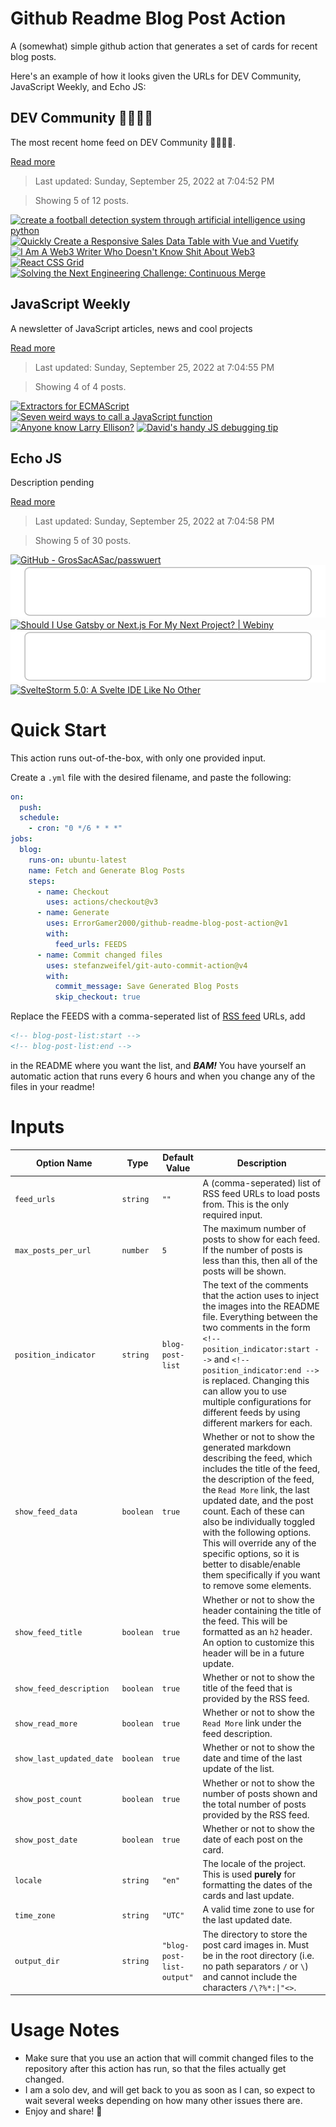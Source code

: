 # Github Readme Blog Post Action

A (somewhat) simple github action that generates a set of cards for recent blog posts.

Here's an example of how it looks given the URLs for DEV Community, JavaScript Weekly, and Echo JS:

<!-- post-list:start -->
## DEV Community 👩‍💻👨‍💻

The most recent home feed on DEV Community 👩‍💻👨‍💻.

[Read more](https://dev.to)
> Last updated: Sunday, September 25, 2022 at 7:04:52 PM

> Showing 5 of 12 posts.

[![create a football detection system through artificial intelligence using python](https://raw.githubusercontent.com/ErrorGamer2000/github-readme-blog-post-action/main/generated_files/DEV_Community_👩‍💻👨‍💻/create_a_football_detection_system_through_artificial_intelligence_using_python.svg)](https://dev.to/codingteam/create-a-football-detection-system-through-artificial-intelligence-using-python-4g7m)
[![Quickly Create a Responsive Sales Data Table with Vue and Vuetify](https://raw.githubusercontent.com/ErrorGamer2000/github-readme-blog-post-action/main/generated_files/DEV_Community_👩‍💻👨‍💻/Quickly_Create_a_Responsive_Sales_Data_Table_with_Vue_and_Vuetify.svg)](https://dev.to/hackmamba/quickly-create-a-responsive-sales-data-table-with-vue-and-vuetify-i3d)
[![I Am A Web3 Writer Who Doesn't Know Shit About Web3](https://raw.githubusercontent.com/ErrorGamer2000/github-readme-blog-post-action/main/generated_files/DEV_Community_👩‍💻👨‍💻/I_Am_A_Web3_Writer_Who_Doesn't_Know_Shit_About_Web3.svg)](https://dev.to/chizobaonorh/i-am-a-web3-writer-who-doesnt-know-shit-about-web3-3ig6)
[![React CSS Grid](https://raw.githubusercontent.com/ErrorGamer2000/github-readme-blog-post-action/main/generated_files/DEV_Community_👩‍💻👨‍💻/React_CSS_Grid.svg)](https://dev.to/raboomar/react-css-grid-47mb)
[![Solving the Next Engineering Challenge: Continuous Merge](https://raw.githubusercontent.com/ErrorGamer2000/github-readme-blog-post-action/main/generated_files/DEV_Community_👩‍💻👨‍💻/Solving_the_Next_Engineering_Challenge__Continuous_Merge.svg)](https://dev.to/linearb/solving-the-next-engineering-challenge-continuous-merge-2bbm)


## JavaScript Weekly

A newsletter of JavaScript articles, news and cool projects

[Read more](https://javascriptweekly.com/)
> Last updated: Sunday, September 25, 2022 at 7:04:55 PM

> Showing 4 of 4 posts.

[![Extractors for ECMAScript](https://raw.githubusercontent.com/ErrorGamer2000/github-readme-blog-post-action/main/generated_files/JavaScript_Weekly/Extractors_for_ECMAScript.svg)](https://javascriptweekly.com/issues/607)
[![Seven weird ways to call a JavaScript function](https://raw.githubusercontent.com/ErrorGamer2000/github-readme-blog-post-action/main/generated_files/JavaScript_Weekly/Seven_weird_ways_to_call_a_JavaScript_function.svg)](https://javascriptweekly.com/issues/606)
[![Anyone know Larry Ellison?](https://raw.githubusercontent.com/ErrorGamer2000/github-readme-blog-post-action/main/generated_files/JavaScript_Weekly/Anyone_know_Larry_Ellison_.svg)](https://javascriptweekly.com/issues/605)
[![David's handy JS debugging tip](https://raw.githubusercontent.com/ErrorGamer2000/github-readme-blog-post-action/main/generated_files/JavaScript_Weekly/David's_handy_JS_debugging_tip.svg)](https://javascriptweekly.com/issues/604)


## Echo JS

Description pending

[Read more](
http://www.echojs.com
)
> Last updated: Sunday, September 25, 2022 at 7:04:58 PM

> Showing 5 of 30 posts.

[![GitHub - GrosSacASac/passwuert](https://raw.githubusercontent.com/ErrorGamer2000/github-readme-blog-post-action/main/generated_files/_Echo_JS_/GitHub_-_GrosSacASac_passwuert.svg)](https://github.com/GrosSacASac/passwuert)
[![GitHub - wlucha/angular-starter: Angular 14 Starter with Storybook, Transloco, Jest, TestCafe, Docker, ESLint, Material & Prettier](https://raw.githubusercontent.com/ErrorGamer2000/github-readme-blog-post-action/main/generated_files/_Echo_JS_/GitHub_-_wlucha_angular-starter__Angular_14_Starter_with_Storybook__Transloco__Jest__TestCafe__Docker__ESLint__Material___Prettier.svg)](https://github.com/wlucha/angular-starter)
[![Should I Use Gatsby or Next.js For My Next Project? | Webiny](https://raw.githubusercontent.com/ErrorGamer2000/github-readme-blog-post-action/main/generated_files/_Echo_JS_/Should_I_Use_Gatsby_or_Next.js_For_My_Next_Project____Webiny.svg)](
https://www.webiny.com/blog/should-use-gatsby-or-nextjs
)
[![rekwest](https://raw.githubusercontent.com/ErrorGamer2000/github-readme-blog-post-action/main/generated_files/_Echo_JS_/rekwest.svg)](https://www.npmjs.com/package/rekwest)
[![SvelteStorm 5.0: A Svelte IDE Like No Other](https://raw.githubusercontent.com/ErrorGamer2000/github-readme-blog-post-action/main/generated_files/_Echo_JS_/SvelteStorm_5.0__A_Svelte_IDE_Like_No_Other.svg)](https://medium.com/@sveltestorm/sveltestorm-5-0-a-svelte-ide-like-no-other-c79da72d377e)


<!-- post-list:end -->

# Quick Start

This action runs out-of-the-box, with only one provided input.

Create a `.yml` file with the desired filename, and paste the following:

```yml
on:
  push:
  schedule:
    - cron: "0 */6 * * *"
jobs:
  blog:
    runs-on: ubuntu-latest
    name: Fetch and Generate Blog Posts
    steps:
      - name: Checkout
        uses: actions/checkout@v3
      - name: Generate
        uses: ErrorGamer2000/github-readme-blog-post-action@v1
        with:
          feed_urls: FEEDS
      - name: Commit changed files
        uses: stefanzweifel/git-auto-commit-action@v4
        with:
          commit_message: Save Generated Blog Posts
          skip_checkout: true
```

Replace the FEEDS with a comma-seperated list of [RSS feed](https://rss.com/blog/how-do-rss-feeds-work/) URLs, add

```md
<!-- blog-post-list:start -->
<!-- blog-post-list:end -->
```

in the README where you want the list, and **_BAM!_** You have yourself an automatic action that runs every 6 hours and when you change any of the files in your readme!

# Inputs

<table>
  <thead>
    <tr>
      <th>Option Name</th>
      <th>Type</th>
      <th>Default Value</th>
      <th>Description</th>
    </tr>
  </thead>
  <tbody>
    <tr>
      <td><code>feed_urls</code></td>
      <td><code>string</code></td>
      <td><code>""</code></td>
      <td>A (comma-seperated) list of RSS feed URLs to load posts from. This is the only required input.</td>
    </tr>
    <tr>
      <td><code>max_posts_per_url</code></td>
      <td><code>number</code></td>
      <td><code>5</code></td>
      <td>The maximum number of posts to show for each feed. If the number of posts is less than this, then all of the posts will be shown.</td>
    </tr>
    <tr>
      <td><code>position_indicator</code></td>
      <td><code>string</code></td>
      <td><code>blog-post-list</code></td>
      <td>The text of the comments that the action uses to inject the images into the README file. Everything between the two comments in the form <code>&lt;!-- position_indicator:start --&gt;</code> and <code>&lt;!-- position_indicator:end --&gt;</code> is replaced. Changing this can allow you to use multiple configurations for different feeds by using different markers for each.</td>
    </tr>
    <tr>
      <td><code>show_feed_data</code></td>
      <td><code>boolean</code></td>
      <td><code>true</code></td>
      <td>Whether or not to show the generated markdown describing the feed, which includes the title of the feed, the description of the feed, the <code>Read More</code> link, the last updated date, and the post count. Each of these can also be individually toggled with the following options. This will override any of the specific options, so it is better to disable/enable them specifically if you want to remove some elements.</td>
    </tr>
    <tr>
      <td><code>show_feed_title</code></td>
      <td><code>boolean</code></td>
      <td><code>true</code></td>
      <td>Whether or not to show the header containing the title of the feed. This will be formatted as an <code>h2</code> header. An option to customize this header will be in a future update.</td>
    </tr>
    <tr>
      <td><code>show_feed_description</code></td>
      <td><code>boolean</code></td>
      <td><code>true</code></td>
      <td>Whether or not to show the title of the feed that is provided by the RSS feed.</td>
    </tr>
    <tr>
      <td><code>show_read_more</code></td>
      <td><code>boolean</code></td>
      <td><code>true</code></td>
      <td>Whether or not to show the <code>Read More</code> link under the feed description.</td>
    </tr>
    <tr>
      <td><code>show_last_updated_date</code></td>
      <td><code>boolean</code></td>
      <td><code>true</code></td>
      <td>Whether or not to show the date and time of the last update of the list.</td>
    </tr>
    <tr>
      <td><code>show_post_count</code></td>
      <td><code>boolean</code></td>
      <td><code>true</code></td>
      <td>Whether or not to show the number of posts shown and the total number of posts provided by the RSS feed.</td>
    </tr>
    <tr>
      <td><code>show_post_date</code></td>
      <td><code>boolean</code></td>
      <td><code>true</code></td>
      <td>Whether or not to show the date of each post on the card.</td>
    </tr>
    <tr>
      <td><code>locale</code></td>
      <td><code>string</code></td>
      <td><code>"en"</code></td>
      <td>The locale of the project. This is used <strong>purely</strong> for formatting the dates of the cards and last update.</td>
    </tr>
    <tr>
      <td><code>time_zone</code></td>
      <td><code>string</code></td>
      <td><code>"UTC"</code></td>
      <td>A valid time zone to use for the last updated date.</td>
    </tr>
    <tr>
      <td><code>output_dir</code></td>
      <td><code>string</code></td>
      <td><code>"blog-post-list-output"</code></td>
      <td>The directory to store the post card images in. Must be in the root directory (i.e. no path separators <code>/</code> or <code>\</code>) and cannot include the characters <code>/\?%*:|"&lt;&gt;</code>.</td>
    </tr>
<!--
    <tr>
      <td><code></code></td>
      <td><cde></cde></td>
      <td><code></code></td>
      <td></td>
    </tr>
-->
  </tbody>
</table>

# Usage Notes

- Make sure that you use an action that will commit changed files to the repository after this action has run, so that the files actually get changed.
- I am a solo dev, and will get back to you as soon as I can, so expect to wait several weeks depending on how many other issues there are.
- Enjoy and share! 🤗
